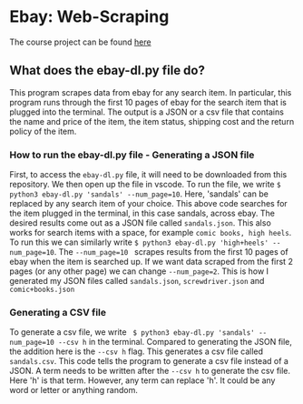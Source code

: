 # Ebay: Web-Scraping

The course project can be found [here](https://github.com/mikeizbicki/cmc-csci040/tree/2021fall/hw_03)

## What does the ebay-dl.py file do? ##
This program scrapes data from ebay for any search item. In particular, this program runs through the first 10 pages of ebay for the search item that is plugged into the terminal. The output is a JSON or a csv file that contains the name and price of the item, the item status, shipping cost and the return policy of the item.

### How to run the ebay-dl.py file - Generating a JSON file ###

First, to access the ``` ebay-dl.py ``` file, it will need to be downloaded from this repository. We then open up the file in vscode. To run the file, we write ``` $ python3 ebay-dl.py 'sandals' --num_page=10 ```. Here, 'sandals' can be replaced by any search item of your choice. This above code searches for the item plugged in the terminal, in this case sandals, across ebay. The desired results come out as a JSON file called ```sandals.json```. This also works for search items with a space, for example ```comic books, high heels```. To run this we can similarly write ``` $ python3 ebay-dl.py 'high+heels' --num_page=10 ```. The ```--num_page=10 ``` scrapes results from the first 10 pages of ebay when the item is searched up. If we want data scraped from the first 2 pages (or any other page) we can change ```--num_page=2```.
This is how I generated my JSON files called ```sandals.json```, ```screwdriver.json``` and ```comic+books.json```

### Generating a CSV file ###

To generate a csv file, we write ``` $ python3 ebay-dl.py 'sandals' --num_page=10 --csv h``` in the terminal. Compared to generating the JSON file, the addition here is the ``` --csv h ``` flag. This generates a csv file called ```sandals.csv```. This code tells the program to generate a csv file instead of a JSON. A term needs to be written after the ```--csv h``` to generate the csv file. Here 'h' is that term. However, any term can replace 'h'. It could be any word or letter or anything random.

